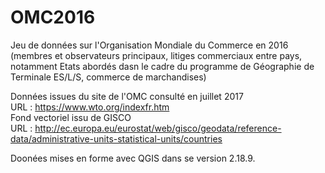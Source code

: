 # OMC2016

Jeu de données sur l'Organisation Mondiale du Commerce en 2016 (membres et observateurs principaux, litiges commerciaux entre pays, notamment Etats abordés dasn le cadre du programme de Géographie de Terminale ES/L/S, commerce de marchandises)<br>

Données issues du site de l'OMC consulté en juillet 2017<br>
URL : https://www.wto.org/indexfr.htm<br>
Fond vectoriel issu de GISCO<br>
URL : http://ec.europa.eu/eurostat/web/gisco/geodata/reference-data/administrative-units-statistical-units/countries<br>

Doonées mises en forme avec QGIS dans se version 2.18.9.
